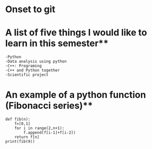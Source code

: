 # Onset to git
# A list of five things I would like to learn in this semester**
```
-Python 
-Data analysis using python
-C++: Programing
-C++ and Python together
-Scientific project

```
# An example of a python function (Fibonacci series)**
```
def fib(n): 
    f=[0,1]
    for i in range(2,n+1):
        f.append(f[i-1]+f[i-2])
    return f[n]
print(fib(9))
```
